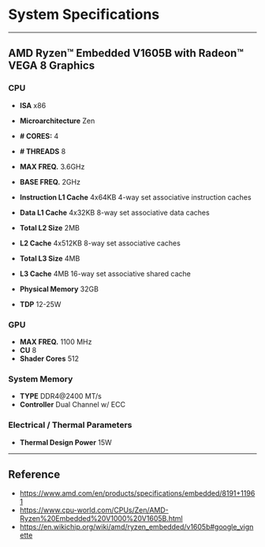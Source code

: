 # System Specifications

---
## AMD Ryzen™ Embedded V1605B with Radeon™ VEGA 8 Graphics

### CPU

- **ISA**                   x86
- **Microarchitecture**     Zen

- **# CORES:**				4
- **# THREADS**				8

- **MAX FREQ.**				3.6GHz
- **BASE FREQ.**			2GHz

- **Instruction L1 Cache**	4x64KB 4-way set associative instruction caches
- **Data L1 Cache**			4x32KB 8-way set associative data caches

- **Total L2 Size**			2MB
- **L2 Cache**				4x512KB 8-way set associative caches

- **Total L3 Size**			4MB
- **L3 Cache**				4MB 16-way set associative shared cache

- **Physical Memory**		32GB

- **TDP**					12-25W

### GPU

- **MAX FREQ.**				1100 MHz
- **CU**					8
- **Shader Cores**			512

### System Memory

- **TYPE**					DDR4@2400 MT/s
- **Controller** 			Dual Channel w/ ECC

### Electrical / Thermal Parameters

- **Thermal Design Power**	15W

---
## Reference

- https://www.amd.com/en/products/specifications/embedded/8191+11961
- https://www.cpu-world.com/CPUs/Zen/AMD-Ryzen%20Embedded%20V1000%20V1605B.html
- https://en.wikichip.org/wiki/amd/ryzen_embedded/v1605b#google_vignette



